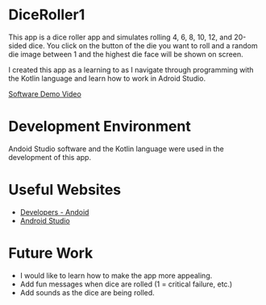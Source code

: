 # DiceRoller1

This app is a dice roller app and simulates rolling 4, 6, 8, 10, 12, and 20-sided dice.
You click on the button of the die you want to roll and a random die image between 1 and the highest die face will be shown on screen.

I created this app as a learning to as I navigate through programming with the Kotlin language and learn how to work in Adroid Studio.

[Software Demo Video](https://youtu.be/jEBotq90_Rc)

# Development Environment

Andoid Studio software and the Kotlin language were used in the development of this app.

# Useful Websites

* [Developers - Andoid](https://developer.android.com/)
* [Android Studio](https://developer.android.com/studio)

# Future Work

* I would like to learn how to make the app more appealing.
* Add fun messages when dice are rolled (1 = critical failure, etc.)
* Add sounds as the dice are being rolled.
